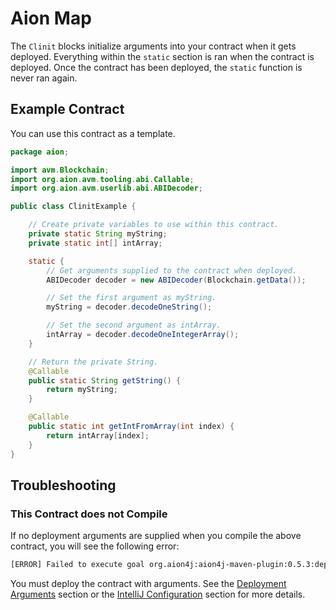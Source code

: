 # Aion Map

The `Clinit` blocks initialize arguments into your contract when it gets deployed. Everything within the `static` section is ran when the contract is deployed. Once the contract has been deployed, the `static` function is never ran again.

## Example Contract

You can use this contract as a template.

```java
package aion;

import avm.Blockchain;
import org.aion.avm.tooling.abi.Callable;
import org.aion.avm.userlib.abi.ABIDecoder;

public class ClinitExample {

    // Create private variables to use within this contract.
    private static String myString;
    private static int[] intArray;

    static {
        // Get arguments supplied to the contract when deployed.
        ABIDecoder decoder = new ABIDecoder(Blockchain.getData());

        // Set the first argument as myString.
        myString = decoder.decodeOneString();

        // Set the second argument as intArray.
        intArray = decoder.decodeOneIntegerArray();
    }

    // Return the private String.
    @Callable
    public static String getString() {
        return myString;
    }

    @Callable
    public static int getIntFromArray(int index) {
        return intArray[index];
    }
}

```

## Troubleshooting

### This Contract does not Compile

If no deployment arguments are supplied when you compile the above contract, you will see the following error:

```bash
[ERROR] Failed to execute goal org.aion4j:aion4j-maven-plugin:0.5.3:deploy (default-cli) on project contractexamples: Contract jar deployment failed: InvocationTargetException: NullPointerException -> [Help 1]
```

You must deploy the contract with arguments. See the [Deployment Arguments](/aion-virtual-machine/contract-fundamentals/deployment-arguments) section or the [IntelliJ Configuration](/aion-virtual-machine/intellij/configure.md#common) section for more details.
